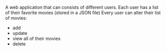 A web application that can consists of different users.
Each user has a list of their favorite movies (stored in a JSON file)
Every user can alter their list of movies:

- add
- update
- view all of their movies
- delete
